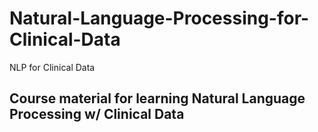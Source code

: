 # Natural-Language-Processing-for-Clinical-Data
NLP for Clinical Data


## Course material for learning Natural Language Processing w/ Clinical Data
